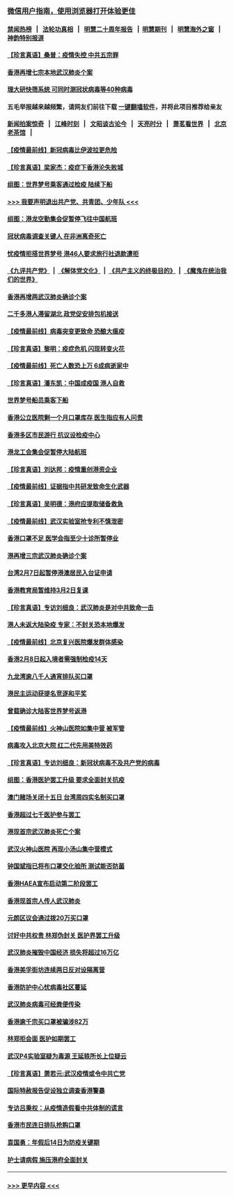 ### [微信用户指南，使用浏览器打开体验更佳](https://github.com/gfw-breaker/banned-news1/blob/master/indexes/wechat-guide.md?t=0)
#### [禁闻热榜](热点新闻.md?t=0)  &nbsp;&nbsp;|&nbsp;&nbsp; [法轮功真相](https://github.com/gfw-breaker/truth/blob/master/README.md?t=0) &nbsp;&nbsp;|&nbsp;&nbsp; [明慧二十周年报告](https://github.com/gfw-breaker/mh-reports/blob/master/README.md?t=0) &nbsp;&nbsp;|&nbsp;&nbsp;[明慧期刊](https://github.com/gfw-breaker/mh-qikan) &nbsp;&nbsp;|&nbsp;&nbsp; [明慧海外之窗](https://github.com/gfw-breaker/mh-news/blob/master/README.md?t=0) &nbsp;&nbsp;|&nbsp;&nbsp; [神韵特别报道](https://github.com/gfw-breaker/mh-news/blob/master/shenyun.md?t=0)
#### [【珍言真语】桑普：疫情失控 中共五宗罪](../pages/nsc415/n11864157.md?t=02130622) 
#### [香港再增七宗本地武汉肺炎个案](../pages/nsc415/n11862405.md?t=02130622) 
#### [理大研快筛系统 可同时测冠状病毒等40种病毒](../pages/nsc415/n11862376.md?t=02130622) 
#### 五毛举报越来越频繁，请网友们前往下载 [一键翻墙软件](https://github.com/gfw-breaker/ssr-accounts)，并将此项目推荐给亲友
#### [新闻拍案惊奇](https://github.com/gfw-breaker/banned-news1/blob/master/pages/link4.md) &nbsp;&nbsp;|&nbsp;&nbsp; [江峰时刻](https://github.com/gfw-breaker/banned-news1/blob/master/pages/link4.md) &nbsp;&nbsp;|&nbsp;&nbsp; [文昭谈古论今](https://github.com/gfw-breaker/banned-news1/blob/master/pages/link4.md) &nbsp;&nbsp;|&nbsp;&nbsp; [天亮时分](https://github.com/gfw-breaker/banned-news1/blob/master/pages/link4.md) &nbsp;&nbsp;|&nbsp;&nbsp; [萧茗看世界](https://github.com/gfw-breaker/banned-news1/blob/master/pages/link4.md) &nbsp;&nbsp;|&nbsp;&nbsp; [北京老茶馆](https://github.com/gfw-breaker/banned-news1/blob/master/pages/link4.md) &nbsp;&nbsp;|&nbsp;&nbsp; 
#### [【疫情最前线】新冠病毒比伊波拉更危险](../pages/nsc415/n11862199.md?t=02130622) 
#### [【珍言真语】梁家杰：疫症下香港沦失败城](../pages/nsc415/n11861588.md?t=02130622) 
#### [组图：世界梦号乘客通过检疫 陆续下船](../pages/nsc415/n11858302.md?t=02130622) 
#### [>>> 我要声明退出共产党、共青团、少年队 <<<](https://github.com/begood0513/goodnews/blob/master/quit/letter.md) 
#### [组图：港龙空勤集会促暂停飞往中国航班](../pages/nsc415/n11858190.md?t=02130622) 
#### [冠状病毒调查关键人 在非洲离奇死亡](../pages/nsc415/n11859798.md?t=02130622) 
#### [忧疫情拒搭世界梦号 港46人要求旅行社退款遭拒](../pages/nsc415/n11859849.md?t=02130622) 
#### [《九评共产党》](https://github.com/begood0513/9ping.md/blob/master/README.md) &nbsp;|&nbsp; [《解体党文化》](../../../../jtdwh.md/blob/master/README.md)  &nbsp;|&nbsp; [《共产主义的终极目的》](../../../../gczydzjmd.md/blob/master/README.md) &nbsp;|&nbsp; [《魔鬼在统治我们的世界》](../../../../mgztzwmdsj.md/blob/master/README.md) 
#### [香港再增两武汉肺炎确诊个案](../pages/nsc415/n11859833.md?t=02130622) 
#### [二千多港人滞留湖北 政党促安排包机接送](../pages/nsc415/n11859831.md?t=02130622) 
#### [【疫情最前线】病毒突变更致命 恐酿大瘟疫](../pages/nsc415/n11859604.md?t=02130622) 
#### [【珍言真语】黎明：疫症危机 闪现转变火花](../pages/nsc415/n11859199.md?t=02130622) 
#### [【疫情最前线】死亡人数恐上万 6成病逝家中](../pages/nsc415/n11856687.md?t=02130622) 
#### [【珍言真语】潘东凯：中国成疫国 港人自救](../pages/nsc415/n11856962.md?t=02130622) 
#### [世界梦号船员乘客下船](../pages/nsc415/n11856883.md?t=02130622) 
#### [香港公立医院剩一个月口罩库存 医生指应有人问责](../pages/nsc415/n11856875.md?t=02130622) 
#### [香港多区市民游行 抗议设检疫中心](../pages/nsc415/n11856866.md?t=02130622) 
#### [港龙工会集会促暂停大陆航班](../pages/nsc415/n11856840.md?t=02130622) 
#### [【珍言真语】刘达邦：疫情重创港资企业](../pages/nsc415/n11854274.md?t=02130622) 
#### [【疫情最前线】证据指中共研发致命生化武器](../pages/nsc415/n11853087.md?t=02130622) 
#### [【珍言真语】吴明德：港府应提取储备救急](../pages/nsc415/n11852734.md?t=02130622) 
#### [【疫情最前线】武汉实验室抢专利不慎泄密](../pages/nsc415/n11850310.md?t=02130622) 
#### [香港口罩不足 医学会指至少十诊所暂停业](../pages/nsc415/n11850301.md?t=02130622) 
#### [港再增三宗武汉肺炎确诊个案](../pages/nsc415/n11850328.md?t=02130622) 
#### [台湾2月7日起暂停港澳居民入台证申请](../pages/nsc415/n11850304.md?t=02130622) 
#### [香港教育局暂维持3月2日复课](../pages/nsc415/n11850260.md?t=02130622) 
#### [【珍言真语】专访刘细良：武汉肺炎是对中共致命一击](../pages/nsc415/n11849934.md?t=02130622) 
#### [港人未返大陆染疫 专家：不封关恐本地爆发](../pages/nsc415/n11848021.md?t=02130622) 
#### [【疫情最前线】北京复兴医院爆发群体感染](../pages/nsc415/n11847626.md?t=02130622) 
#### [香港2月8日起入境者需强制检疫14天](../pages/nsc415/n11847658.md?t=02130622) 
#### [九龙湾逾八千人通宵排队买口罩](../pages/nsc415/n11847647.md?t=02130622) 
#### [港民主运动获提名竞逐和平奖](../pages/nsc415/n11847633.md?t=02130622) 
#### [曾载确诊大陆客世界梦号返港](../pages/nsc415/n11847608.md?t=02130622) 
#### [【疫情最前线】火神山医院如集中营 被军管](../pages/nsc415/n11847524.md?t=02130622) 
#### [病毒攻入北京大院 红二代先用美特效药](../pages/nsc415/n11847427.md?t=02130622) 
#### [【珍言真语】专访刘细良：新冠状病毒不及共产党的病毒](../pages/nsc415/n11847164.md?t=02130622) 
#### [组图：香港医护罢工升级 要求全面封关抗疫](../pages/nsc415/n11844107.md?t=02130622) 
#### [澳门赌场关闭十五日 台湾周四实名制买口罩](../pages/nsc415/n11845083.md?t=02130622) 
#### [香港超过七千医护参与罢工](../pages/nsc415/n11845051.md?t=02130622) 
#### [港现首宗武汉肺炎死亡个案](../pages/nsc415/n11844998.md?t=02130622) 
#### [武汉火神山医院 再现小汤山集中营模式](../pages/nsc415/n11844763.md?t=02130622) 
#### [钟国斌指已将布口罩交化验所 测试能否防菌](../pages/nsc415/n11842783.md?t=02130622) 
#### [香港HAEA宣布启动第二阶段罢工](../pages/nsc415/n11842723.md?t=02130622) 
#### [香港现首宗人传人武汉肺炎](../pages/nsc415/n11842766.md?t=02130622) 
#### [元朗区议会通过拨20万买口罩](../pages/nsc415/n11842754.md?t=02130622) 
#### [讨好中共权贵 林郑伪封关 医护界罢工升级](../pages/nsc415/n11842359.md?t=02130622) 
#### [武汉肺炎摧毁中国经济 损失将超过16万亿](../pages/nsc415/n11839723.md?t=02130622) 
#### [香港美孚街坊连续两日反对设隔离营](../pages/nsc415/n11839962.md?t=02130622) 
#### [香港防护中心忧病毒社区蔓延](../pages/nsc415/n11839933.md?t=02130622) 
#### [武汉肺炎病毒可经粪便传染](../pages/nsc415/n11839939.md?t=02130622) 
#### [香港逾千宗买口罩被骗涉82万](../pages/nsc415/n11839914.md?t=02130622) 
#### [林郑拒会面 医护如期罢工](../pages/nsc415/n11839892.md?t=02130622) 
#### [武汉P4实验室疑为毒源 王延轶所长上位疑云](../pages/nsc415/n11835543.md?t=02130622) 
#### [【珍言真语】萧若元:武汉疫情或令中共亡党](../pages/nsc415/n11829394.md?t=02130622) 
#### [国际特赦报告促设独立调查香港警暴](../pages/nsc415/n11833845.md?t=02130622) 
#### [专访吕秉权：从疫情造假看中共体制的谎言](../pages/nsc415/n11833813.md?t=02130622) 
#### [香港市民连日排队抢购口罩](../pages/nsc415/n11833794.md?t=02130622) 
#### [袁国勇：年假后14日为防疫关键期](../pages/nsc415/n11831088.md?t=02130622) 
#### [护士请病假 施压港府全面封关](../pages/nsc415/n11831030.md?t=02130622) 

----
#### [ >>> 更早内容 <<< ](../indexes/nsc415-earlier.md)
